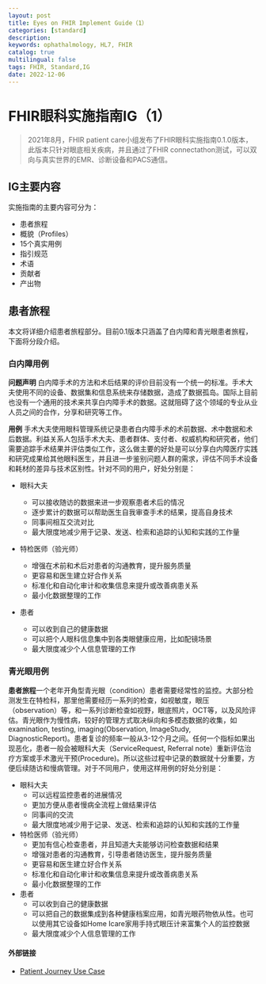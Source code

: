 ```yaml
---
layout: post
title: Eyes on FHIR Implement Guide（1）
categories: [standard]
description: 
keywords: ophathalmology, HL7, FHIR
catalog: true
multilingual: false
tags: FHIR, Standard,IG
date: 2022-12-06
---
```

# FHIR眼科实施指南IG（1）

> 2021年8月，FHIR patient care小组发布了FHIR眼科实施指南0.1.0版本，此版本只针对眼底相关疾病，并且通过了FHIR connectathon测试，可以双向与真实世界的EMR、诊断设备和PACS通信。

## IG主要内容
实施指南的主要内容可分为：
- 患者旅程
- 概貌（Profiles）
- 15个真实用例
- 指引规范
- 术语
- 贡献者
- 产出物

## 患者旅程
本文将详细介绍患者旅程部分。目前0.1版本只涵盖了白内障和青光眼患者旅程，下面将分段介绍。

### 白内障用例
**问题声明**
白内障手术的方法和术后结果的评价目前没有一个统一的标准。手术大夫使用不同的设备、数据集和信息系统来存储数据，造成了数据孤岛。国际上目前也没有一个通用的技术来共享白内障手术的数据。这就阻碍了这个领域的专业从业人员之间的合作，分享和研究等工作。

**用例**
手术大夫使用眼科管理系统记录患者白内障手术的术前数据、术中数据和术后数据。利益关系人包括手术大夫、患者群体、支付者、权威机构和研究者，他们需要追踪手术结果并评估类似工作，这么做主要的好处是可以分享白内障医疗实践和研究成果给其他眼科医生，并且进一步鉴别问题人群的需求，评估不同手术设备和耗材的差异与技术区别性。针对不同的用户，好处分别是：
- 眼科大夫
	- 可以接收随访的数据来进一步观察患者术后的情况
    - 逐步累计的数据可以帮助医生自我审查手术的结果，提高自身技术
    - 同事间相互交流对比
    - 最大限度地减少用于记录、发送、检索和追踪的认知和实践的工作量
    
- 特检医师（验光师）
	- 增强在术前和术后对患者的沟通教育，提升服务质量
    - 更容易和医生建立好合作关系
    - 标准化和自动化审计和收集信息来提升或改善病患关系
    - 最小化数据整理的工作
- 患者
	- 可以收到自己的健康数据
    - 可以把个人眼科信息集中到各类眼健康应用，比如配镜场景
    - 最大限度减少个人信息管理的工作

### 青光眼用例
**患者旅程**一个老年开角型青光眼（condition）患者需要经常性的监控。大部分检测发生在特检科，那里他需要经历一系列的检查，如视敏度，眼压（observation）等，和一系列诊断检查如视野，眼底照片，OCT等，以及风险评估。青光眼作为慢性病，较好的管理方式取决纵向和多模态数据的收集，如examination, testing, imaging(Observation, ImageStudy, DiagnosticReport)。患者复诊的频率一般从3-12个月之间。任何一个指标如果出现恶化，患者一般会被眼科大夫（ServiceRequest, Referral note）重新评估治疗方案或手术激光干预(Procedure)。所以这些过程中记录的数据就十分重要，方便后续随访和慢病管理。对于不同用户，使用这样用例的好处分别是：
- 眼科大夫
	- 可以远程监控患者的进展情况
    - 更加方便从患者慢病全流程上做结果评估
    - 同事间的交流
    - 最大限度地减少用于记录、发送、检索和追踪的认知和实践的工作量
- 特检医师（验光师）
	- 更加有信心检查患者，并且知道大夫能够访问检查数据和结果
    - 增强对患者的沟通教育，引导患者随访医生，提升服务质量
    - 更容易和医生建立好合作关系
    - 标准化和自动化审计和收集信息来提升或改善病患关系
    - 最小化数据整理的工作
- 患者
	- 可以收到自己的健康数据
    - 可以把自己的数据集成到各种健康档案应用，如青光眼药物依从性。也可以使用其它设备如Home Icare家用手持式眼压计来富集个人的监控数据
    - 最大限度减少个人信息管理的工作
    
#### 外部链接
- [Patient Journey Use Case](http://build.fhir.org/ig/HL7/fhir-eyecare-ig/patient_journey.html)
